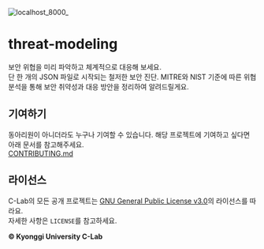![localhost_8000_](https://github.com/KGU-C-Lab/threat-modeling/assets/39869096/c59513d0-16ae-454b-993a-b57d27626d96)

# threat-modeling

보안 위협을 미리 파악하고 체계적으로 대응해 보세요.  
단 한 개의 JSON 파일로 시작되는 철저한 보안 진단. MITRE와 NIST 기준에 따른 위협 분석을 통해 보안 취약성과 대응 방안을 정리하여 알려드릴게요.

## 기여하기

동아리원이 아니더라도 누구나 기여할 수 있습니다. 해당 프로젝트에 기여하고 싶다면 아래 문서를 참고해주세요.  
[CONTRIBUTING.md](/CONTRIBUTING.md)

## 라이선스

C-Lab의 모든 공개 프로젝트는 [GNU General Public License v3.0](https://www.gnu.org/licenses/gpl-3.0.html)의 라이선스를 따라요.  
자세한 사항은 `LICENSE`를 참고하세요.

**© Kyonggi University C-Lab**
